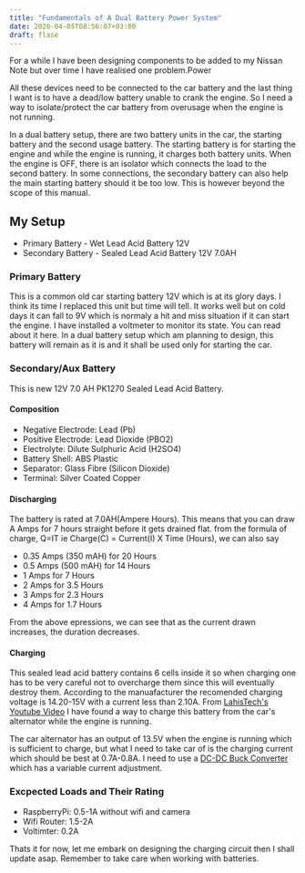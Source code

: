 ```yaml
---
title: "Fundamentals of A Dual Battery Power System"
date: 2020-04-05T08:56:07+03:00
draft: flase
---
```

For a while I have been designing components to be added to my Nissan Note but over
time I have realised one problem.Power

All these devices need to be connected to the car battery and the last thing I want
is to have a dead/low battery unable to crank the engine. So I need a way to isolate/protect
the car battery from overusage when the engine is not running.

In a dual battery setup, there are two battery units in the car, the starting battery and the
second usage battery. The starting battery is for starting the engine and while the engine
is running, it charges both battery units. When the engine is OFF, there is an isolator which
connects the load to the second battery. In some connections, the secondary battery can also
help the main starting battery should it be too low. This is however beyond the scope of this manual.

## My Setup

* Primary Battery - Wet Lead Acid Battery 12V
* Secondary Battery - Sealed Lead Acid Battery 12V 7.0AH


### Primary Battery

This is a common old car starting battery 12V which is at its glory days. I think its time I replaced
this unit but time will tell. It works well but on cold days it can fall to 9V which is normaly a hit and
miss situation if it can start the engine. I have installed a voltmeter to monitor its state. You can 
read about it here. In a dual battery setup which am planning to design, this battery will remain as it is
and it shall be used only for starting the car.

### Secondary/Aux Battery

This is new 12V 7.0 AH PK1270 Sealed Lead Acid Battery.

#### Composition

* Negative Electrode: Lead (Pb)
* Positive Electrode: Lead Dioxide (PBO2)
* Electrolyte: Dilute Sulphuric Acid (H2SO4)
* Battery Shell: ABS Plastic
* Separator: Glass Fibre (Silicon Dioxide)
* Terminal: Silver Coated Copper

#### Discharging

The battery is rated at 7.0AH(Ampere Hours). This means that you can draw A Amps for 7 hours straight before it
gets drained flat. from the formula of charge, Q=IT  ie Charge(C) = Current(I) X Time (Hours), we can also say

* 0.35 Amps (350 mAH) for 20 Hours
* 0.5 Amps (500 mAH) for 14 Hours
* 1 Amps for 7 Hours
* 2 Amps for 3.5 Hours
* 3 Amps for 2.3 Hours
* 4 Amps for 1.7 Hours

From the above epressions, we can see that as the current drawn increases, the duration decreases.

#### Charging

This sealed lead acid battery contains 6 cells inside it so when charging one has to be very careful not to overcharge
them since this will eventually destroy them. According to the manuafacturer the recomended charging  voltage is 14.20-15V
with a current less than 2.10A. From [LahisTech's Youtube Video](https://www.youtube.com/watch?v=-0RAHOAd50Y) I have found a way to charge this battery from the car's alternator while the engine is running.

The car alternator has an output of 13.5V when the engine is running which is sufficient to charge, but what I need to
take car of is the charging current which should be best at 0.7A-0.8A. I need to use a [DC-DC Buck Converter](https://www.ebay.com/itm/5A-DC-DC-Step-Down-Buck-Converter-Module-Power-Supply-LED-Lithium-Charger-XL4015/182391151322?hash=item2a775c1ada:m:mabZ7S_ZBKjDtlkxKBv1KHQ) which has
a variable current adjustment.

### Excpected Loads and Their Rating

* RaspberryPi: 0.5-1A without wifi and camera
* Wifi Router: 1.5-2A
* Voltimter: 0.2A

Thats it for now, let me embark on designing the charging circuit then I shall update asap. Remember to take care when working with batteries.
